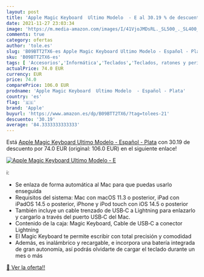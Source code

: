 ```yaml
---
layout: post
title: 'Apple Magic Keyboard  Ultimo Modelo  - E al 30.19 % de descuento'
date: 2021-11-27 23:03:34
image: 'https://m.media-amazon.com/images/I/41VjoJMDsRL._SL500_._SL400_.jpg'
comments: true
category: ofertas
author: 'tole.es'
slug: 'B09BTT2TX6-es Apple Magic Keyboard Ultimo Modelo - Español - Plata'
sku: 'B09BTT2TX6-es'
tags: [ 'Accesorios','Informática','Teclados','Teclados, ratones y periféricos de entrada','apple', ]
actualPrice: 74.0 EUR
currency: EUR
price: 74.0
comparePrice: 106.0 EUR
prodname: 'Apple Magic Keyboard  Ultimo Modelo  - Español - Plata'
country: 'es'
flag: '🇪🇸'
brand: 'Apple'
buyurl: 'https://www.amazon.es/dp/B09BTT2TX6/?tag=tolees-21'
descuento: '30.19'
average: '84.3333333333333'
---
```


Está [Apple Magic Keyboard  Ultimo Modelo  - Español - Plata](https://www.amazon.es/dp/B09BTT2TX6/?tag=tolees-21) con 30.19 de descuento por 74.0 EUR (original: 106.0 EUR) en el siguiente enlace!

[![Apple Magic Keyboard  Ultimo Modelo  - E](https://m.media-amazon.com/images/I/41VjoJMDsRL._SL500_._SL400_.jpg)](https://www.amazon.es/dp/B09BTT2TX6/?tag=tolees-21)

ℹ️:

- Se enlaza de forma automática al Mac para que puedas usarlo enseguida
- Requisitos del sistema: Mac con macOS 11.3 o posterior, iPad con iPadOS 14.5 o posterior, iPhone y iPod touch con iOS 14.5 o posterior
- También incluye un cable trenzado de USB‑C a Lightning para enlazarlo y cargarlo a través del puerto USB‑C del Mac.
- Contenido de la caja: Magic Keyboard, Cable de USB‑C a conector Lightning
- El Magic Keyboard te permite escribir con total precisión y comodidad
- Además, es inalámbrico y recargable, e incorpora una batería integrada de gran autonomía, así podrás olvidarte de cargar el teclado durante un mes o más

[🛒 Ver la oferta!!](https://www.amazon.es/dp/B09BTT2TX6/?tag=tolees-21)
